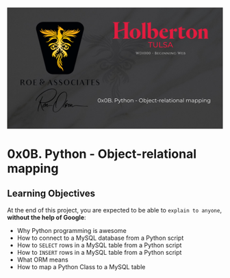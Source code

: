 ![0x0B. Python - Object-relational mapping](https://github.com/ronroeandassociates/assets/blob/master/images/0x0B_python_object_relational_mapping.png)

# 0x0B. Python - Object-relational mapping

## Learning Objectives

At the end of this project, you are expected to be able to `explain to anyone`, **without the help of Google**:

- Why Python programming is awesome
- How to connect to a MySQL database from a Python script
- How to `SELECT` rows in a MySQL table from a Python script
- How to `INSERT` rows in a MySQL table from a Python script
- What ORM means
- How to map a Python Class to a MySQL table

